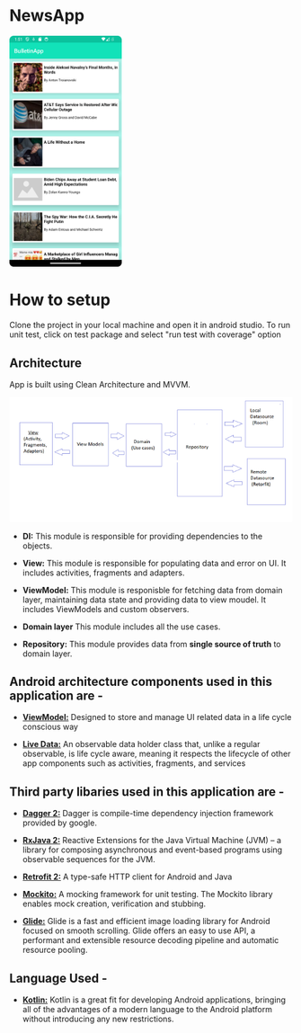 # NewsApp

<img src="https://github.com/ishan007/NewsApp/blob/master/app/screenshot/screenshot_home.png" width="200" />

# How to setup
Clone the project in your local machine and open it in android studio.
To run unit test, click on test package and select "run test with coverage" option

## Architecture
App is built using Clean Architecture and MVVM.

![Architecture](https://github.com/ishan007/NewsApp/blob/master/app/screenshot/architecture.png)


* **DI:** This module is responsible for providing dependencies to the objects.

* **View:** This module is responsible for populating data and error on UI. It includes activities, fragments and adapters.

* **ViewModel:** This module is responisble for fetching data from domain layer, maintaining data state and providing data to view moudel. It includes ViewModels and custom observers.

* **Domain layer** This module includes all the use cases.
    
* **Repository:** This module provides data from **single source of truth** to domain layer. 


## Android architecture components used in this application are - 

* **[ViewModel:](https://developer.android.com/reference/android/arch/lifecycle/ViewModel.html)** Designed to store and manage UI related data in a life cycle conscious way

* **[Live Data:](https://developer.android.com/reference/android/arch/lifecycle/LiveData.html)** An observable data holder class that, unlike a regular observable, is life cycle aware, meaning it respects the lifecycle of other app components such as activities, fragments, and services


## Third party libaries used in this application are -

* **[Dagger 2:](https://dagger.dev/tutorial/)** Dagger is compile-time dependency injection framework provided by google.

* **[RxJava 2:](https://github.com/ReactiveX/RxJava/wiki)**  Reactive Extensions for the Java Virtual Machine (JVM) – a library for composing asynchronous and event-based programs using observable sequences for the JVM.

* **[Retrofit 2:](https://square.github.io/retrofit/)** A type-safe HTTP client for Android and Java  

* **[Mockito:](https://javadoc.io/static/org.mockito/mockito-core/2.9.0/org/mockito/Mockito.html)** A mocking framework for unit testing. The Mockito library enables mock creation, verification and stubbing.

* **[Glide:](https://bumptech.github.io/glide/)** Glide is a fast and efficient image loading library for Android focused on smooth scrolling. Glide offers an easy to use API, a performant and extensible resource decoding pipeline and automatic resource pooling.

## Language Used - 

* **[Kotlin:](https://kotlinlang.org/docs/reference/)** Kotlin is a great fit for developing Android applications, bringing all of the advantages of a modern language to the Android platform without introducing any new restrictions.
